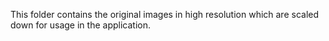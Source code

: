 This folder contains the original images in high resolution which are scaled down for usage in the application.
